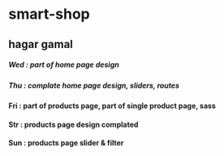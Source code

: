 # smart-shop
## hagar gamal
##### Wed : part of home page design
##### Thu : complate home page design, sliders, routes
#### Fri : part of products page, part of single product page, sass
#### Str : products page design complated
#### Sun : products page slider & filter
